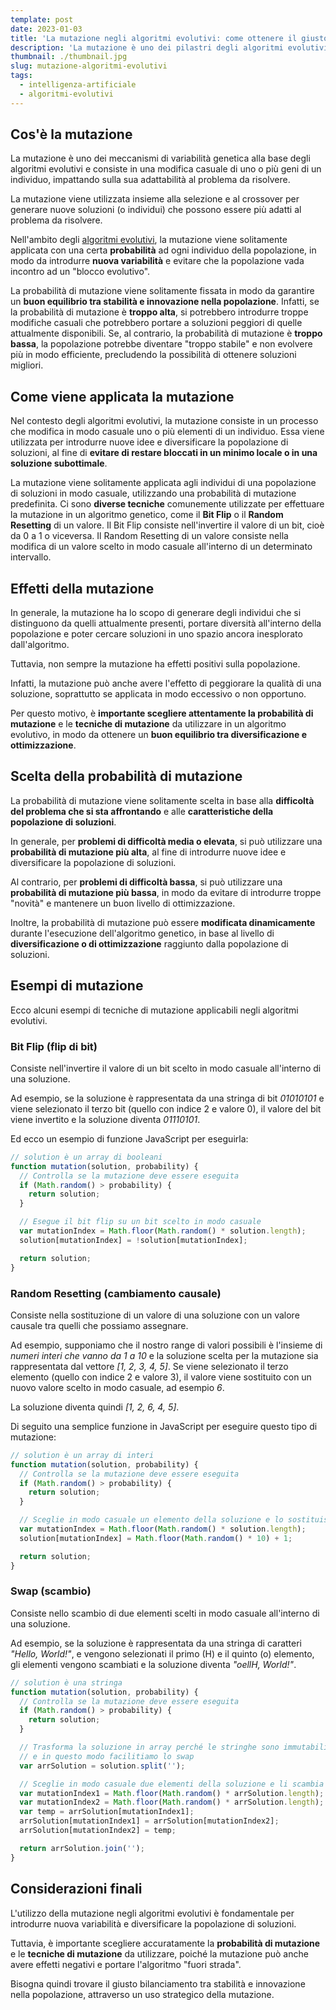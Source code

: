 ```yaml
---
template: post
date: 2023-01-03
title: 'La mutazione negli algoritmi evolutivi: come ottenere il giusto equilibrio tra diversificazione e ottimizzazione'
description: 'La mutazione è uno dei pilastri degli algoritmi evolutivi. Scopri come funziona e come scegliere la probabilità di mutazione e le tecniche di mutazione più adatte ai problemi che vuoi risolvere.'
thumbnail: ./thumbnail.jpg
slug: mutazione-algoritmi-evolutivi
tags:
  - intelligenza-artificiale
  - algoritmi-evolutivi
---
```


## Cos'è la mutazione

La mutazione è uno dei meccanismi di variabilità genetica alla base degli algoritmi evolutivi e consiste in una modifica casuale di uno o più geni di un individuo, impattando sulla sua adattabilità al problema da risolvere.

La mutazione viene utilizzata insieme alla selezione e al crossover per generare nuove soluzioni (o individui) che possono essere più adatti al problema da risolvere.

Nell'ambito degli [algoritmi evolutivi](/articoli/introduzione-algoritmi-evolutivi), la mutazione viene solitamente applicata con una certa **probabilità** ad ogni individuo della popolazione, in modo da introdurre **nuova variabilità** e evitare che la popolazione vada incontro ad un "blocco evolutivo".

La probabilità di mutazione viene solitamente fissata in modo da garantire un **buon equilibrio tra stabilità e innovazione nella popolazione**.
Infatti, se la probabilità di mutazione è **troppo alta**, si potrebbero introdurre troppe modifiche casuali che potrebbero portare a soluzioni peggiori di quelle attualmente disponibili.
Se, al contrario, la probabilità di mutazione è **troppo bassa**, la popolazione potrebbe diventare "troppo stabile" e non evolvere più in modo efficiente, precludendo la possibilità di ottenere soluzioni migliori.

## Come viene applicata la mutazione

Nel contesto degli algoritmi evolutivi, la mutazione consiste in un processo che modifica in modo casuale uno o più elementi di un individuo.
Essa viene utilizzata per introdurre nuove idee e diversificare la popolazione di soluzioni, al fine di **evitare di restare bloccati in un minimo locale o in una soluzione subottimale**.

La mutazione viene solitamente applicata agli individui di una popolazione di soluzioni in modo casuale, utilizzando una probabilità di mutazione predefinita.
Ci sono **diverse tecniche** comunemente utilizzate per effettuare la mutazione in un algoritmo genetico, come il **Bit Flip** o il **Random Resetting** di un valore. Il Bit Flip consiste nell'invertire il valore di un bit, cioè da 0 a 1 o viceversa. Il Random Resetting di un valore consiste nella modifica di un valore scelto in modo casuale all'interno di un determinato intervallo.

## Effetti della mutazione

In generale, la mutazione ha lo scopo di generare degli individui che si distinguono da quelli attualmente presenti,
portare diversità all'interno della popolazione e poter cercare soluzioni in uno spazio ancora inesplorato dall'algoritmo.

Tuttavia, non sempre la mutazione ha effetti positivi sulla popolazione.

Infatti, la mutazione può anche avere l'effetto di peggiorare la qualità di una soluzione, soprattutto se applicata in modo eccessivo o non opportuno.

Per questo motivo, è **importante scegliere attentamente la probabilità di mutazione** e le **tecniche di mutazione** da utilizzare in un algoritmo evolutivo,
in modo da ottenere un **buon equilibrio tra diversificazione e ottimizzazione**.

## Scelta della probabilità di mutazione

La probabilità di mutazione viene solitamente scelta in base alla **difficoltà del problema che si sta affrontando** e alle **caratteristiche della popolazione di soluzioni**.

In generale, per **problemi di difficoltà media o elevata**, si può utilizzare una **probabilità di mutazione più alta**, al fine di introdurre nuove idee e diversificare la popolazione di soluzioni.

Al contrario, per **problemi di difficoltà bassa**, si può utilizzare una **probabilità di mutazione più bassa**, in modo da evitare di introdurre troppe "novità" e mantenere un buon livello di ottimizzazione.

Inoltre, la probabilità di mutazione può essere **modificata dinamicamente** durante l'esecuzione dell'algoritmo genetico, in base al livello di **diversificazione o di ottimizzazione** raggiunto dalla popolazione di soluzioni.

## Esempi di mutazione

Ecco alcuni esempi di tecniche di mutazione applicabili negli algoritmi evolutivi.

### Bit Flip (flip di bit)

Consiste nell'invertire il valore di un bit scelto in modo casuale all'interno di una soluzione.

Ad esempio, se la soluzione è rappresentata da una stringa di bit _01010101_ e viene selezionato il terzo bit (quello con indice 2 e valore 0), il valore del bit viene invertito e la soluzione diventa _01110101_.

Ed ecco un esempio di funzione JavaScript per eseguirla:

```javascript
// solution è un array di booleani
function mutation(solution, probability) {
  // Controlla se la mutazione deve essere eseguita
  if (Math.random() > probability) {
    return solution;
  }

  // Esegue il bit flip su un bit scelto in modo casuale
  var mutationIndex = Math.floor(Math.random() * solution.length);
  solution[mutationIndex] = !solution[mutationIndex];

  return solution;
}
```

### Random Resetting (cambiamento causale)

Consiste nella sostituzione di un valore di una soluzione con un valore causale tra quelli che possiamo assegnare.

Ad esempio, supponiamo che il nostro range di valori possibili è l'insieme di _numeri interi che vanno da 1 a 10_ e la soluzione scelta per la mutazione sia rappresentata dal vettore _[1, 2, 3, 4, 5]_.
Se viene selezionato il terzo elemento (quello con indice 2 e valore 3), il valore viene sostituito con un nuovo valore scelto in modo casuale, ad esempio _6_.

La soluzione diventa quindi _[1, 2, 6, 4, 5]_.

Di seguito una semplice funzione in JavaScript per eseguire questo tipo di mutazione:

```javascript
// solution è un array di interi
function mutation(solution, probability) {
  // Controlla se la mutazione deve essere eseguita
  if (Math.random() > probability) {
    return solution;
  }

  // Sceglie in modo casuale un elemento della soluzione e lo sostituisce con un nuovo valore scelto in modo casuale
  var mutationIndex = Math.floor(Math.random() * solution.length);
  solution[mutationIndex] = Math.floor(Math.random() * 10) + 1;

  return solution;
}
```

### Swap (scambio)

Consiste nello scambio di due elementi scelti in modo casuale all'interno di una soluzione.

Ad esempio, se la soluzione è rappresentata da una stringa di caratteri _"Hello, World!"_, e vengono selezionati il primo (H) e il quinto (o) elemento, gli elementi vengono scambiati e la soluzione diventa _"oellH, World!"_.

```javascript
// solution è una stringa
function mutation(solution, probability) {
  // Controlla se la mutazione deve essere eseguita
  if (Math.random() > probability) {
    return solution;
  }

  // Trasforma la soluzione in array perché le stringhe sono immutabili
  // e in questo modo facilitiamo lo swap
  var arrSolution = solution.split('');

  // Sceglie in modo casuale due elementi della soluzione e li scambia tra loro
  var mutationIndex1 = Math.floor(Math.random() * arrSolution.length);
  var mutationIndex2 = Math.floor(Math.random() * arrSolution.length);
  var temp = arrSolution[mutationIndex1];
  arrSolution[mutationIndex1] = arrSolution[mutationIndex2];
  arrSolution[mutationIndex2] = temp;

  return arrSolution.join('');
}
```

## Considerazioni finali

L'utilizzo della mutazione negli algoritmi evolutivi è fondamentale per introdurre nuova variabilità e diversificare la popolazione di soluzioni.

Tuttavia, è importante scegliere accuratamente la **probabilità di mutazione** e le **tecniche di mutazione** da utilizzare,
poiché la mutazione può anche avere effetti negativi e portare l'algoritmo "fuori strada".

Bisogna quindi trovare il giusto bilanciamento tra stabilità e innovazione nella popolazione,
attraverso un uso strategico della mutazione.
